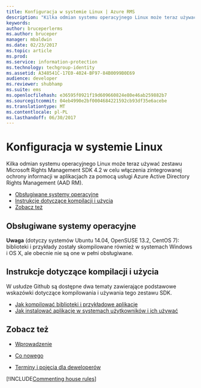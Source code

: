 ```yaml
---
title: Konfiguracja w systemie Linux | Azure RMS
description: "Kilka odmian systemu operacyjnego Linux może teraz używać zestawu Microsoft Rights Management SDK 4.2."
keywords: 
author: bruceperlerms
ms.author: bruceper
manager: mbaldwin
ms.date: 02/23/2017
ms.topic: article
ms.prod: 
ms.service: information-protection
ms.technology: techgroup-identity
ms.assetid: A348541C-17E0-4024-BF97-84B0099B0E69
audience: developer
ms.reviewer: shubhamp
ms.suite: ems
ms.openlocfilehash: e36595f0921f19d609660824e80e46ab259882b7
ms.sourcegitcommit: 04eb4990e2bf0004684221592cb93df35e6acebe
ms.translationtype: MT
ms.contentlocale: pl-PL
ms.lasthandoff: 06/30/2017
---
```

# <a name="linux-setup"></a>Konfiguracja w systemie Linux


Kilka odmian systemu operacyjnego Linux może teraz używać zestawu Microsoft Rights Management SDK 4.2 w celu włączenia zintegrowanej ochrony informacji w aplikacjach za pomocą usługi Azure Active Directory Rights Management (AAD RM).

-   [Obsługiwane systemy operacyjne](#supported-operating-systems)
-   [Instrukcje dotyczące kompilacji i użycia](#how-to-build-and-use)
-   [Zobacz też](#see-also)

## <a name="supported-operating-systems"></a>Obsługiwane systemy operacyjne


**Uwaga** (dotyczy systemów Ubuntu 14.04, OpenSUSE 13.2, CentOS 7): biblioteki i przykłady zostały skompilowane również w systemach Windows i OS X, ale obecnie nie są one w pełni obsługiwane.

 

## <a name="how-to-build-and-use"></a>Instrukcje dotyczące kompilacji i użycia

W usłudze Github są dostępne dwa tematy zawierające podstawowe wskazówki dotyczące kompilowania i używania tego zestawu SDK.

-   [Jak kompilować biblioteki i przykładowe aplikacje](https://github.com/AzureAD/rms-sdk-for-cpp/blob/master/docs/how_to_build_it.md)
-   [Jak instalować aplikacje w systemach użytkowników i ich używać](https://github.com/AzureAD/rms-sdk-for-cpp/blob/master/docs/how_to_use_it.md)

## <a name="see-also"></a>Zobacz też

* [Wprowadzenie](get-started.md)

* [Co nowego](release-notes.md)

* [Terminy i pojęcia dla deweloperów](core-concepts.md)

[!INCLUDE[Commenting house rules](../includes/houserules.md)]
